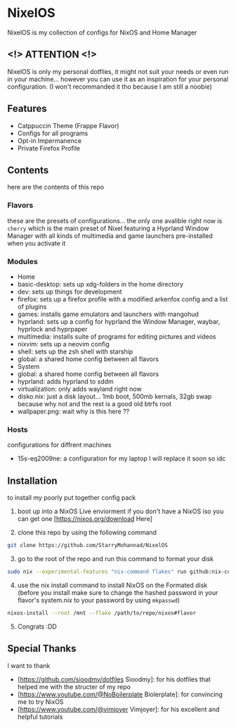 # NixelOS

NixelOS is my collection of configs for NixOS and Home Manager

## <!> ATTENTION <!>

NixelOS is only my personal dotfiles, it might not suit your needs or even run in your machine... however you can use it as an inspiration for your personal configuration. (I won't recommanded it tho because I am still a noobie)

## Features

* Catppuccin Theme (Frappe Flavor)
* Configs for all programs
* Opt-in Impermanence
* Private Firefox Profile

## Contents

here are the contents of this repo

### Flavors

these are the presets of configurations... the only one avalible right now is `cherry` which is the main preset of Nixel featuring a Hyprland Window Manager with all kinds of multimedia and game launchers pre-installed when you activate it

### Modules

* Home
 * basic-desktop: sets up xdg-folders in the home directory
 * dev: sets up things for development
 * firefox: sets up a firefox profile with a modified arkenfox config and a list of plugins
 * games: installs game emulators and launchers with mangohud
 * hyprland: sets up a config for hyprland the Window Manager, waybar, hyprlock and hyprpaper
 * multimedia: installs suite of programs for editing pictures and videos
 * nixvim: sets up a neovim config 
 * shell: sets up the zsh shell with starship
 * global: a shared home config between all flavors
* System
 * global: a shared home config between all flavors
 * hyprland: adds hyprland to sddm
 * virtualization: only adds wayland right now
* disko.nix: just a disk layout... 1mb boot, 500mb kernals, 32gb swap because why not and the rest is a good old btrfs root
* wallpaper.png: wait why is this here ??

### Hosts

configurations for diffrent machines

* 15s-eq2009ne: a configuration for my laptop I will replace it soon so idc

## Installation

to install my poorly put together config pack

1. boot up into a NixOS Live enviorment
if you don't have a NixOS iso you can get one [https://nixos.org/download Here] 

2. clone this repo
by using the following command

```bash
git clone https://github.com/StarryMohannad/NixelOS
```

3. go to the root of the repo and run this command to format your disk

```bash
sudo nix --experimental-features "nix-command flakes" run github:nix-community/disko -- --mode disko /tmp/disko.nix --arg device '"/path/to/your/disk"'
```

4. use the nix install command to install NixOS on the Formated disk
(before you install make sure to change the hashed password in your flavor's system.nix to your password by using `mkpasswd`)

```bash
nixos-install --root /mnt --flake /path/to/repo/nixos#flavor
```

5. Congrats :DD

## Special Thanks

I want to thank

* [https://github.com/sioodmy/dotfiles Sioodmy]: for his dotfiles that helped me with the structer of my repo 
* [https://www.youtube.com/@NoBoilerplate Biolerplate]: for convincing me to try NixOS
* [https://www.youtube.com/@vimjoyer Vimjoyer]: for his excellent and helpful tutorials


